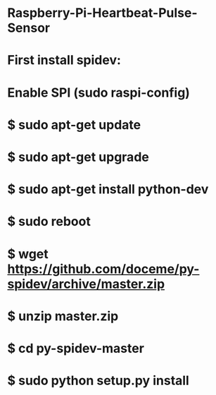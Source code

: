 # Raspberry-Pi-Heartbeat-Pulse-Sensor
# First install spidev:
# Enable SPI (sudo raspi-config)
# $ sudo apt-get update
# $ sudo apt-get upgrade
# $ sudo apt-get install python-dev
# $ sudo reboot
# $ wget https://github.com/doceme/py-spidev/archive/master.zip
# $ unzip master.zip
# $ cd py-spidev-master
# $ sudo python setup.py install
